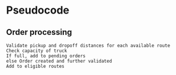 # Pseudocode

## Order processing

```
Validate pickup and dropoff distances for each available route
Check capacity of truck
If full, add to pending orders
else Order created and further validated
Add to eligible routes

```
